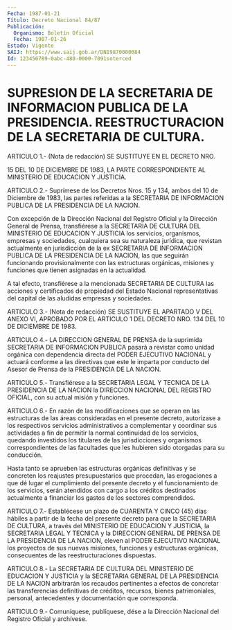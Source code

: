 ```yaml
---
Fecha: 1987-01-21
Título: Decreto Nacional 84/87
Publicación:
  Organismo: Boletín Oficial
  Fecha: 1987-01-26
Estado: Vigente
SAIJ: https://www.saij.gob.ar/DN19870000084
Id: 123456789-0abc-480-0000-7891soterced
---
```

# SUPRESION DE LA SECRETARIA DE INFORMACION PUBLICA DE LA PRESIDENCIA. REESTRUCTURACION DE LA SECRETARIA DE CULTURA.

<a id="1"></a>
ARTICULO  1.-  (Nota  de redacción) SE SUSTITUYE EN EL DECRETO NRO.

15  DEL  10 DE DICIEMBRE  DE  1983,  LA  PARTE  CORRESPONDIENTE  AL MINISTERIO DE EDUCACION Y JUSTICIA.

<a id="2"></a>
ARTICULO  2.-  Suprímese  de los Decretos Nros. 15 y 134, ambos del 10 de Diciembre de 1983, las  partes  referidas  a la SECRETARIA DE INFORMACION   PUBLICA  DE  LA  PRESIDENCIA  DE  LA  NACION.

Con excepción  de  la  Dirección Nacional del Registro Oficial y la Dirección  General  de Prensa,  transfiérese  a  la  SECRETARIA  DE CULTURA DEL MINISTERIO  DE  EDUCACION  Y  JUSTICIA  los  servicios, organismos,  empresas  y  sociedades,  cualquiera sea su naturaleza jurídica,  que  revistan  actualmente  en  jurisdicción  de  la  ex SECRETARIA DE INFORMACION PUBLICA DE LA PRESIDENCIA  DE  LA NACION, las  que  seguirán funcionando provisionalmente con las estructuras orgánicas,   misiones  y  funciones  que  tienen  asignadas  en  la actualidad.

A tal efecto,  transfiérese  a  la mencionada SECRETARIA DE CULTURA las  acciones  y  certificados  de propiedad  del  Estado  Nacional representativas del capital de las  aludidas empresas y sociedades.

<a id="3"></a>
ARTICULO  3.-  (Nota  de  redacción) SE SUSTITUYE EL APARTADO V DEL ANEXO VI, APROBADO POR EL ARTICULO  1  DEL  DECRETO NRO. 134 DEL 10 DE DICIEMBRE DE 1983.

<a id="4"></a>
ARTICULO  4.-  LA  DIRECCION  GENERAL  DE  PRENSA  de  la suprimida SECRETARIA  DE  INFORMACION  PUBLICA pasará a revistar como  unidad orgánica con dependencia directa  del  PODER  EJECUTIVO  NACIONAL y actuará conforme a las directivas que este le imparta por  conducto del Asesor de Prensa de la PRESIDENCIA DE LA NACION.

<a id="5"></a>
ARTICULO  5.-  Transfiérese  a  la SECRETARIA LEGAL Y TECNICA DE LA PRESIDENCIA  DE  LA  NACION  la  DIRECCION  NACIONAL  DEL  REGISTRO OFICIAL, con su actual misión y funciones.

<a id="6"></a>
ARTICULO  6.-  En  razón de las modificaciones que se operan en las estructuras  de las áreas  consideradas  en  el  presente  decreto, autorízase  a  los    respectivos    servicios   administrativos  a complementar  y  coordinar  sus  actividades a fin de  permitir  la normal  continuidad  de  los  servicios,  quedando  investidos  los titulares de las jurisdicciones  y  organismos  correspondientes de las facultades que les hubieren sido otorgadas para  su conducción.

Hasta tanto se aprueben las estructuras orgánicas definitivas  y se concreten    los    reajustes  presupuestarios  que  procedan,  las erogaciones a que dé  lugar  el cumplimiento del presente decreto y el funcionamiento de los servicios,  serán  atendidos  con  cargo a los  créditos destinados actualmente a financiar los gastos de  los sectores comprendidos.

<a id="7"></a>
ARTICULO  7.-  Establécese  un  plazo de CUARENTA Y CINCO (45) días hábiles  a partir de la fecha del  presente  decreto  para  que  la SECRETARIA  DE  CULTURA,  a  través  del  MINISTERIO DE EDUCACION Y JUSTICIA, la SECRETARIA LEGAL Y TECNICA y la  DIRECCION  GENERAL DE PRENSA  DE  LA  PRESIDENCIA DE LA NACION, eleven al PODER EJECUTIVO NACIONAL  los  proyectos   de  sus  nuevas  misiones,  funciones  y estructuras  orgánicas,  consecuentes   de  las  reestructuraciones dispuestas.

<a id="8"></a>
ARTICULO  8.-  La SECRETARIA DE CULTURA DEL MINISTERIO DE EDUCACION Y JUSTICIA y la  SECRETARIA  GENERAL DE LA PRESIDENCIA DE LA NACION arbitrarán los recaudos pertinentes  a  efectos  de  concretar  las transferencias    definitivas    de    créditos,  recursos,  bienes patrimoniales,   personal,  antecedentes  y    documentación    que corresponda.

<a id="9"></a>
ARTICULO  9.- Comuníquese, publíquese, dése a la Dirección Nacional del Registro Oficial y archívese.